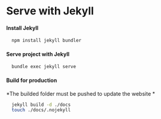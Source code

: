 # Serve with Jekyll

#### Install Jekyll
```bash
  npm install jekyll bundler
```

#### Serve project with Jekyll
```bash
  bundle exec jekyll serve
```


#### Build for production

*The builded folder must be pushed to update the website *
```bash
  jekyll build -d ./docs
  touch ./docs/.nojekyll
```

